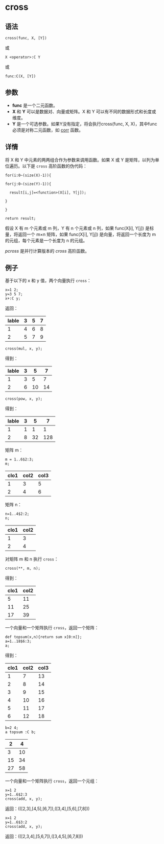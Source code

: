 # cross

## 语法

`cross(func, X, [Y])`

或

`X <operator>:C Y`

或

`func:C(X, [Y])`

## 参数

* **func** 是一个二元函数。
* **X** 和 **Y** 可以是数据对、向量或矩阵。X 和 Y 可以有不同的数据形式和长度或维度。
* **Y** 是一个可选参数。如果Y没有指定，将会执行cross(func, X,
  X)，其中func必须是对称二元函数，如 [corr](../c/corr.md) 函数。

## 详情

将 X 和 Y 中元素的两两组合作为参数来调用函数。如果 X 或 Y 是矩阵，以列为单位遍历。以下是
`cross` 高阶函数的伪代码：

```
for(i:0~(size(X)-1)){

for(j:0~(size(Y)-1)){

  result[i,j]=<function>(X[i], Y[j]);

}

}

return result;
```

假设 X 有 m 个元素或 m 列，Y 有 n 个元素或 n 列，如果 func(X[i], Y[j]) 是标量，将返回一个 m×n
矩阵，如果 func(X[i], Y[j]) 是向量，将返回一个长度为 m 的元组，每个元素是一个长度为 n 的元组。

*pcross* 是并行计算版本的 *cross* 高阶函数。

## 例子

基于以下的 x 和 y 值，两个向量执行 `cross`：

```
x=1 2;
y=3 5 7;
x+:C y;
```

返回：

| lable | 3 | 5 | 7 |
| --- | --- | --- | --- |
| 1 | 4 | 6 | 8 |
| 2 | 5 | 7 | 9 |

```
cross(mul, x, y);
```

得到：

| lable | 3 | 5 | 7 |
| --- | --- | --- | --- |
| 1 | 3 | 5 | 7 |
| 2 | 6 | 10 | 14 |

```
cross(pow, x, y);
```

得到：

| lable | 3 | 5 | 7 |
| --- | --- | --- | --- |
| 1 | 1 | 1 | 1 |
| 2 | 8 | 32 | 128 |

矩阵 m：

```
m = 1..6$2:3;
m;
```

| clo1 | col2 | col3 |
| --- | --- | --- |
| 1 | 3 | 5 |
| 2 | 4 | 6 |

矩阵 n：

```
n=1..4$2:2;
n;
```

| clo1 | col2 |
| --- | --- |
| 1 | 3 |
| 2 | 4 |

对矩阵 m 和 n 执行 `cross`：

```
cross(**, m, n);
```

得到：

| clo1 | col2 |
| --- | --- |
| 5 | 11 |
| 11 | 25 |
| 17 | 39 |

一个向量和一个矩阵执行 `cross`，返回一个矩阵：

```
def topsum(x,n){return sum x[0:n]};
a=1..18$6:3;
a;
```

得到：

| clo1 | col2 | col3 |
| --- | --- | --- |
| 1 | 7 | 13 |
| 2 | 8 | 14 |
| 3 | 9 | 15 |
| 4 | 10 | 16 |
| 5 | 11 | 17 |
| 6 | 12 | 18 |

```
b=2 4;
a topsum :C b;
```

| 2 | 4 |
| --- | --- |
| 3 | 10 |
| 15 | 34 |
| 27 | 58 |

一个向量和一个矩阵执行 `cross`，返回一个元组：

```
x=1 2
y=1..6$2:3
cross(add, x, y);
```

返回：(([2,3],[4,5],[6,7]),([3,4],[5,6],[7,8]))

```
x=1 2
y=1..6$3:2
cross(add, x, y);
```

返回：(([2,3,4],[5,6,7]),([3,4,5],[6,7,8]))

